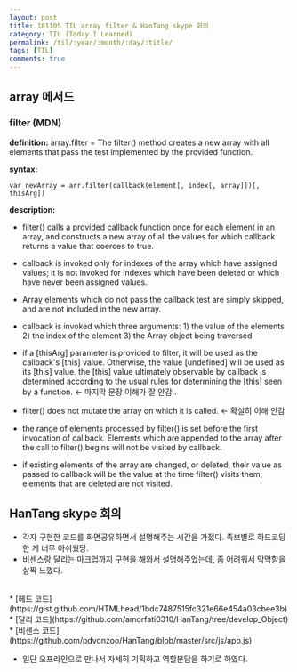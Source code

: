 ```yaml
---
layout: post
title: 181105 TIL array filter & HanTang skype 회의
category: TIL (Today I Learned)
permalink: /til/:year/:month/:day/:title/
tags: [TIL]
comments: true
---
```


## array 메서드

### filter (MDN)
**definition:** 
array.filter = The filter() method creates a new array with all elements that pass the test implemented by the provided function. <br>

**syntax:** 

```text
var newArray = arr.filter(callback(element[, index[, array]])[, thisArg])
```

**description:**
- filter() calls a provided callback function once for each element in an array, and constructs a new array of all the values for which callback returns a value that coerces to true.

- callback is invoked only for indexes of the array which have assigned values; it is not invoked for indexes which have been deleted or which have never been assigned values. 

- Array elements which do not pass the callback test are simply skipped, and are not included in the new array.

- callback is invoked which three arguments: 1) the value of the elements 2) the index of the element 3) the Array object being traversed

- if a [thisArg] parameter is provided to filter, it will be used as the callback's [this] value. Otherwise, the value [undefined] will be used as its [this] value. the [this] value ultimately observable by callback is determined according to the usual rules for determining the [this] seen by a function. <- 마지막 문장 이해가 잘 안감.. 

- filter() does not mutate the array on which it is called. <- 확실히 이해 안감

- the range of elements processed by filter() is set before the first invocation of callback. Elements which are appended to the array after the call to filter() begins will not be visited by callback.

- if existing elements of the array are changed, or deleted, their value as passed to callback will be the value at the time filter() visits them; elements that are deleted are not visited.


## HanTang skype 회의
- 각자 구현한 코드를 화면공유하면서 설명해주는 시간을 가졌다. 족보별로 하드코딩한 게 너무 아쉬웠당.
- 비센스랑 달리는 마크업까지 구현을 해와서 설명해주었는데, 좀 어려워서 막막함을 살짝 느꼈다. 
<br>
    * [헤드 코드](https://gist.github.com/HTMLhead/1bdc7487515fc321e66e454a03cbee3b)
<br>
    * [달리 코드](https://github.com/amorfati0310/HanTang/tree/develop_Object)
<br>
    * [비센스 코드](https://github.com/pdvonzoo/HanTang/blob/master/src/js/app.js)

- 일단 오프라인으로 만나서 자세히 기획하고 역할분담을 하기로 하였다. 